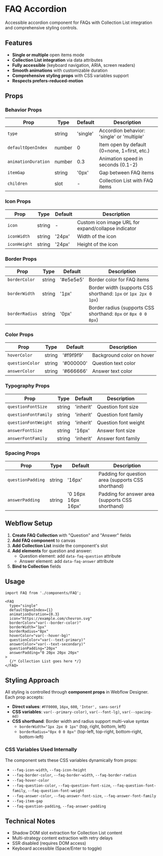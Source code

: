 # FAQ Accordion

Accessible accordion component for FAQs with Collection List integration and comprehensive styling controls.

## Features

- **Single or multiple** open items mode
- **Collection List integration** via data attributes
- **Fully accessible** (keyboard navigation, ARIA, screen readers)
- **Smooth animations** with customizable duration
- **Comprehensive styling props** with CSS variables support
- **Respects prefers-reduced-motion**

## Props

### Behavior Props

| Prop | Type | Default | Description |
|------|------|---------|-------------|
| `type` | string | 'single' | Accordion behavior: 'single' or 'multiple' |
| `defaultOpenIndex` | number | 0 | Item open by default (0=none, 1=first, etc.) |
| `animationDuration` | number | 0.3 | Animation speed in seconds (0.1-2) |
| `itemGap` | string | '0px' | Gap between FAQ items |
| `children` | slot | - | Collection List with FAQ items |

### Icon Props

| Prop | Type | Default | Description |
|------|------|---------|-------------|
| `icon` | string | - | Custom icon image URL for expand/collapse indicator |
| `iconWidth` | string | '24px' | Width of the icon |
| `iconHeight` | string | '24px' | Height of the icon |

### Border Props

| Prop | Type | Default | Description |
|------|------|---------|-------------|
| `borderColor` | string | '#e5e5e5' | Border color for FAQ items |
| `borderWidth` | string | '1px' | Border width (supports CSS shorthand: `1px` or `1px 2px 0 1px`) |
| `borderRadius` | string | '0px' | Border radius (supports CSS shorthand: `8px` or `8px 0 0 8px`) |

### Color Props

| Prop | Type | Default | Description |
|------|------|---------|-------------|
| `hoverColor` | string | '#f9f9f9' | Background color on hover |
| `questionColor` | string | '#000000' | Question text color |
| `answerColor` | string | '#666666' | Answer text color |

### Typography Props

| Prop | Type | Default | Description |
|------|------|---------|-------------|
| `questionFontSize` | string | 'inherit' | Question font size |
| `questionFontFamily` | string | 'inherit' | Question font family |
| `questionFontWeight` | string | 'inherit' | Question font weight |
| `answerFontSize` | string | '16px' | Answer font size |
| `answerFontFamily` | string | 'inherit' | Answer font family |

### Spacing Props

| Prop | Type | Default | Description |
|------|------|---------|-------------|
| `questionPadding` | string | '16px' | Padding for question area (supports CSS shorthand) |
| `answerPadding` | string | '0 16px 16px 16px' | Padding for answer area (supports CSS shorthand) |

## Webflow Setup

1. **Create FAQ Collection** with "Question" and "Answer" fields
2. **Add FAQ component** to canvas
3. **Add Collection List** inside the component's slot
4. **Add elements** for question and answer:
   - Question element: add `data-faq-question` attribute
   - Answer element: add `data-faq-answer` attribute
5. **Bind to Collection** fields

## Usage

```tsx
import FAQ from './components/FAQ';

<FAQ
  type="single"
  defaultOpenIndex={1}
  animationDuration={0.3}
  icon="https://example.com/chevron.svg"
  borderColor="var(--border-color)"
  borderWidth="1px"
  borderRadius="8px"
  hoverColor="var(--hover-bg)"
  questionColor="var(--text-primary)"
  answerColor="var(--text-secondary)"
  questionPadding="20px"
  answerPadding="0 20px 20px 20px"
>
  {/* Collection List goes here */}
</FAQ>
```

## Styling Approach

All styling is controlled through **component props** in Webflow Designer. Each prop accepts:

- **Direct values**: `#FF0000`, `16px`, `600`, `'Inter', sans-serif`
- **CSS variables**: `var(--primary-color)`, `var(--font-lg)`, `var(--spacing-md)`
- **CSS shorthand**: Border width and radius support multi-value syntax
  - `borderWidth="1px 2px 0 1px"` (top, right, bottom, left)
  - `borderRadius="8px 0 0 8px"` (top-left, top-right, bottom-right, bottom-left)

### CSS Variables Used Internally

The component sets these CSS variables dynamically from props:

- `--faq-icon-width`, `--faq-icon-height`
- `--faq-border-color`, `--faq-border-width`, `--faq-border-radius`
- `--faq-hover-color`
- `--faq-question-color`, `--faq-question-font-size`, `--faq-question-font-family`, `--faq-question-font-weight`
- `--faq-answer-color`, `--faq-answer-font-size`, `--faq-answer-font-family`
- `--faq-item-gap`
- `--faq-question-padding`, `--faq-answer-padding`

## Technical Notes

- Shadow DOM slot extraction for Collection List content
- Multi-strategy content extraction with retry delays
- SSR disabled (requires DOM access)
- Keyboard accessible (Space/Enter to toggle)
